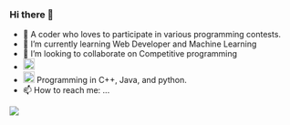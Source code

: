 ### Hi there 👋

- 🔭 A coder who loves to participate in various programming contests.
- 🌱 I’m currently learning Web Developer and Machine Learning
- 👯 I’m looking to collaborate on Competitive programming
- <img height="20" width="20" src="https://camo.githubusercontent.com/e8a0f9d736cbe000d7f0e9f13fe714ec11fc5d65528f2ecc515ecc36beabc65b/68747470733a2f2f6769746875622e6769746875626173736574732e636f6d2f696d616765732f69636f6e732f656d6f6a692f756e69636f64652f31663462622e706e67">
- <g-emoji class="g-emoji" alias="computer" fallback-src="https://github.githubassets.com/images/icons/emoji/unicode/1f4bb.png"><img class="emoji" alt="computer" height="20" width="20" src="https://github.githubassets.com/images/icons/emoji/unicode/1f4bb.png"></g-emoji> Programming in C++, Java, and python.
- 📫 How to reach me: ...
<img src="https://github-readme-stats.vercel.app/api?username=Recedivies&theme=chartreuse-dark&show_icons=true">
